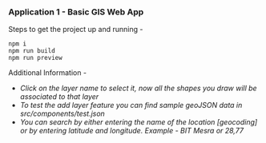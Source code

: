 ### Application 1 - Basic GIS Web App

Steps to get the project up and running - 
```
npm i
npm run build
npm run preview
```
Additional Information -
- *Click on the layer name to select it, now all the shapes you draw will be associated to that layer*
- *To test the add layer feature you can find sample geoJSON data in src/components/test.json*
- *You can search by either entering the name of the location [geocoding] or by entering latitude and longitude. Example - BIT Mesra or 28,77*
